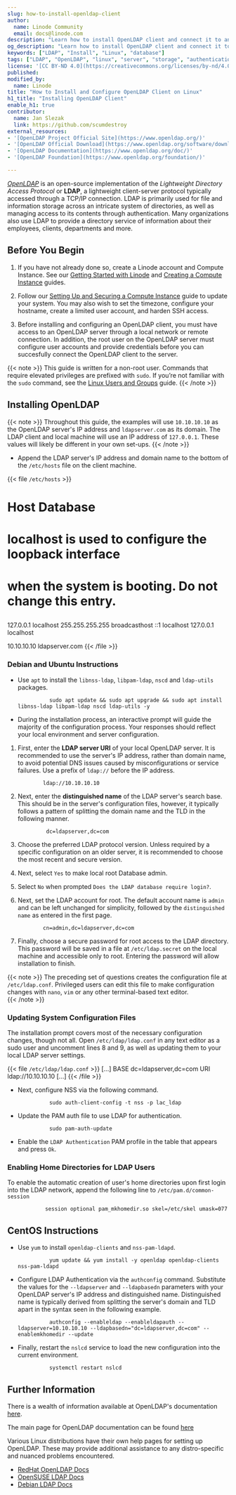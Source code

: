 ```yaml
---
slug: how-to-install-openldap-client
author:
  name: Linode Community
  email: docs@linode.com
description: "Learn how to install OpenLDAP client and connect it to an OpenLDAP server on a Linux environment"
og_description: "Learn how to install OpenLDAP client and connect it to an OpenLDAP server on a Linux environment."
keywords: ["LDAP", "Install", "Linux", "database"]
tags: ["LDAP", "OpenLDAP", "linux", "server", "storage", "authentication", "database"]
license: '[CC BY-ND 4.0](https://creativecommons.org/licenses/by-nd/4.0)'
published: 
modified_by:
  name: Linode
title: "How to Install and Configure OpenLDAP Client on Linux"
h1_title: "Installing OpenLDAP Client"
enable_h1: true
contributor:
  name: Jan Slezak
  link: https://github.com/scumdestroy
external_resources:
- '[OpenLDAP Project Official Site](https://www.openldap.org/)'
- '[OpenLDAP Official Download](https://www.openldap.org/software/download/)'
- '[OpenLDAP Documentation](https://www.openldap.org/doc/)'
- '[OpenLDAP Foundation](https://www.openldap.org/foundation/)'

---
```


[*OpenLDAP*](https://www.openldap.org/) is an open-source implementation of the *Lightweight Directory Access Protocol* or **LDAP**, a lightweight client-server protocol typically accessed through a TCP/IP connection.  LDAP is primarily used for file and information storage across an intricate system of directories, as well as managing access to its contents through authentication.  Many organizations also use LDAP to provide a directory service of information about their employees, clients, departments and more.  

## Before You Begin

1.  If you have not already done so, create a Linode account and Compute Instance. See our [Getting Started with Linode](/docs/guides/getting-started/) and [Creating a Compute Instance](/docs/guides/creating-a-compute-instance/) guides.

2.  Follow our [Setting Up and Securing a Compute Instance](/docs/guides/set-up-and-secure/) guide to update your system. You may also wish to set the timezone, configure your hostname, create a limited user account, and harden SSH access.

3.  Before installing and configuring an OpenLDAP client, you must have access to an OpenLDAP server through a local network or remote connection.  In addition, the root user on the OpenLDAP server must configure user accounts and provide credentials before you can succesfully connect the OpenLDAP client to the server. 

{{< note >}}
This guide is written for a non-root user. Commands that require elevated privileges are prefixed with `sudo`. If you’re not familiar with the `sudo` command, see the [Linux Users and Groups](/docs/guides/linux-users-and-groups/) guide.
{{< /note >}}


## Installing OpenLDAP 

{{< note >}}
Throughout this guide, the examples will use `10.10.10.10` as the OpenLDAP server's IP address and `ldapserver.com` as its domain.  The LDAP client and local machine will use an IP address of `127.0.0.1`.  These values will likely be different in your own set-ups.
{{< /note >}}


- Append the LDAP server's IP address and domain name to the bottom of the `/etc/hosts` file on the client machine. 

{{< file `/etc/hosts` >}}
##
# Host Database
#
# localhost is used to configure the loopback interface
# when the system is booting.  Do not change this entry.
##
127.0.0.1       localhost
255.255.255.255 broadcasthost
::1             localhost 
127.0.0.1       localhost

10.10.10.10     ldapserver.com
{{< /file >}}


### Debian and Ubuntu Instructions 

- Use `apt` to install the `libnss-ldap`, `libpam-ldap`, `nscd` and `ldap-utils` packages.

                sudo apt update && sudo apt upgrade && sudo apt install libnss-ldap libpam-ldap nscd ldap-utils -y

- During the installation process, an interactive prompt will guide the majority of the configuration process.  Your responses should reflect your local environment and server configuration.  

1.  First, enter the **LDAP server URI** of your local OpenLDAP server.  It is recommended to use the server's IP address, rather than domain name, to avoid potential DNS issues caused by misconfigurations or service failures.  Use a prefix of `ldap://` before the IP address.

                ldap://10.10.10.10

2. Next, enter the **distinguished name** of the LDAP server's search base.  This should be in the server's configuration files, however, it typically follows a pattern of splitting the domain name and the TLD in the following manner.

                dc=ldapserver,dc=com

3.  Choose the preferred LDAP protocol version.  Unless required by a specific configuration on an older server, it is recommended to choose the most recent and secure version. 

4.  Next, select `Yes` to make local root Database admin.  

5.  Select `No` when prompted `Does the LDAP database require login?`.

6.  Next, set the LDAP account for root.  The default account name is `admin` and can be left unchanged for simplicity, followed by the `distinguished name` as entered in the first page.

                cn=admin,dc=ldapserver,dc=com 

7.  Finally, choose a secure password for root access to the LDAP directory.  This password will be saved in a file at `/etc/ldap.secret` on the local machine and accessible only to root.  Entering the password will allow installation to finish.

{{< note >}}
The preceding set of questions creates the configuration file at `/etc/ldap.conf`.  Privileged users can edit this file to make configuration changes with `nano`, `vim` or any other terminal-based text editor.  
{{< /note >}}

### Updating System Configuration Files

The installation prompt covers most of the necessary configuration changes, though not all.
Open `/etc/ldap/ldap.conf` in any text editor as a sudo user and uncomment lines 8 and 9, as well as updating them to your local LDAP server settings.

{{< file `/etc/ldap/ldap.conf`  >}}
[...]
BASE    dc=ldapserver,dc=com
URI     ldap://10.10.10.10
[...]
{{< /file >}}

- Next, configure NSS via the following command.

                sudo auth-client-config -t nss -p lac_ldap

- Update the PAM auth file to use LDAP for authentication.  

                sudo pam-auth-update

- Enable the `LDAP Authentication` PAM profile in the table that appears and press `Ok`.

### Enabling Home Directories for LDAP Users

To enable the automatic creation of user's home directories upon first login into the LDAP network, append the following line to `/etc/pam.d/common-session` 

                session optional pam_mkhomedir.so skel=/etc/skel umask=077


## CentOS Instructions

- Use `yum` to install `openldap-clients` and `nss-pam-ldapd`.

                yum update && yum install -y openldap openldap-clients nss-pam-ldapd

- Configure LDAP Authentication via the `authconfig` command.  Substitute the values for the `--ldapserver` and `--ldapbasedn` parameters with your OpenLDAP server's IP address and distinguished name.  Distinguished name is typically derived from splitting the server's domain and TLD apart in the syntax seen in the following example.

                authconfig --enableldap --enableldapauth --ldapserver=10.10.10.10 --ldapbasedn="dc=ldapserver,dc=com" --enablemkhomedir --update 

- Finally, restart the `nslcd` service to load the new configuration into the current environment.

                systemctl restart nslcd

## Further Information

There is a wealth of information available at OpenLDAP's documentation [here](hhttps://www.openldap.org/doc/).

The main page for OpenLDAP documentation can be found [here](https://www.openldap.org/doc/)

Various Linux distributions have their own help pages for setting up OpenLDAP.  These may provide additional assistance to any distro-specific and nuanced problems encountered.
- [RedHat OpenLDAP Docs](https://access.redhat.com/documentation/en-us/red_hat_enterprise_linux/5/html/deployment_guide/s1-ldap-pam)
- [OpenSUSE LDAP Docs](https://doc.opensuse.org/documentation/leap/security/html/book-security/cha-security-ldap.html)
- [Debian LDAP Docs](https://wiki.debian.org/LDAP)

